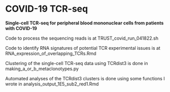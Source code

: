 # COVID-19 TCR-seq
**Single-cell TCR-seq for peripheral blood mononuclear cells from patients with COVID-19**

Code to process the sequencing reads is at TRUST_covid_run_041822.sh

Code to identify RNA signatures of potential TCR experimental issues is at RNA_expression_of_overlapping_TCRs.Rmd

Clustering of the single-cell TCR-seq data using TCRdist3 is done in making_a_or_b_metaclonotypes.py

Automated analyses of the TCRdist3 clusters is done using some functions I wrote in analysis_output_1E5_sub2_red1.Rmd
